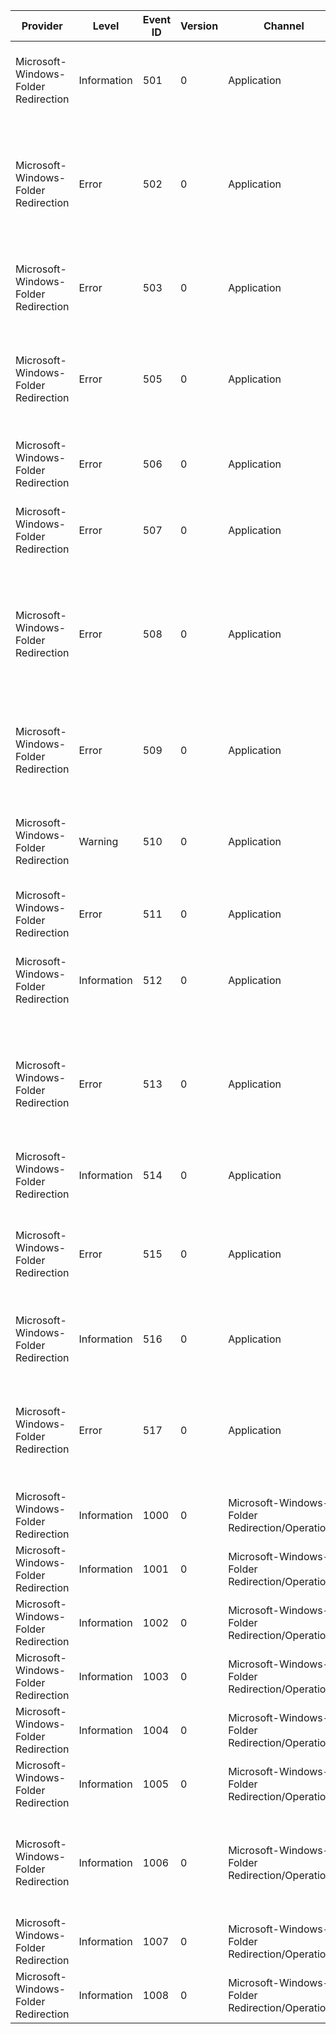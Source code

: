 Provider                              |  Level        |  Event ID  |  Version  |  Channel                                           |  Task  |  Opcode  |  Keyword  |  Message
--------------------------------------|---------------|------------|-----------|----------------------------------------------------|--------|----------|-----------|--------------------------------------------------------------------------------------------------------------------------------------------------------------------------------------------------------------------------------
Microsoft-Windows-Folder Redirection  |  Information  |  501       |  0        |  Application                                       |        |          |           |  Successfully applied policy and redirected folder "{FromFolder}" to "{ToFolder}". Redirection options={Options}.
Microsoft-Windows-Folder Redirection  |  Error        |  502       |  0        |  Application                                       |        |          |           |  Failed to apply policy and redirect folder "{FromFolder}" to "{ToFolder}". Redirection options={Options}. The following error occurred: "{Error}". Error details: "{ErrorDetails}".
Microsoft-Windows-Folder Redirection  |  Error        |  503       |  0        |  Application                                       |        |          |           |  Failed to create KnownFolderManager. Folder redirection can not be performed. Error details: "{ErrorDetails}".
Microsoft-Windows-Folder Redirection  |  Error        |  505       |  0        |  Application                                       |        |          |           |  Failed to get destination path on policy removal for folder "{Folder}". The folder redirection can not be removed. Error details: "{ErrorDetails}".
Microsoft-Windows-Folder Redirection  |  Error        |  506       |  0        |  Application                                       |        |          |           |  Failed to update policy state for folder "{Folder}". Error details: "{ErrorDetails}".
Microsoft-Windows-Folder Redirection  |  Error        |  507       |  0        |  Application                                       |        |          |           |  Failed to delete policy state for folder "{Folder}". Error details: "{ErrorDetails}".
Microsoft-Windows-Folder Redirection  |  Error        |  508       |  0        |  Application                                       |        |          |           |  Failed to resolve path for folder "{Folder}". Folder configuration is invalid or folder is configured to follow parent and the parent folder is not redirected. Folder can not be redirected. Error details: "{ErrorDetails}".
Microsoft-Windows-Folder Redirection  |  Error        |  509       |  0        |  Application                                       |        |          |           |  Failed to expand path for folder "{Folder}" path "{Path}". The folder can not be redirected. Error details: "{ErrorDetails}".
Microsoft-Windows-Folder Redirection  |  Warning      |  510       |  0        |  Application                                       |        |          |           |  Folder redirection policy application has been delayed until the next logon because the group policy logon optimization is in effect.
Microsoft-Windows-Folder Redirection  |  Error        |  511       |  0        |  Application                                       |        |          |           |  Failed to process policy info. Error details: "{ErrorDetails}".
Microsoft-Windows-Folder Redirection  |  Information  |  512       |  0        |  Application                                       |        |          |           |  Successfully removed policy and redirected folder "{FromFolder}" to "{ToFolder}". Removal options={Options}.
Microsoft-Windows-Folder Redirection  |  Error        |  513       |  0        |  Application                                       |        |          |           |  Failed to remove policy and redirect folder "{FromFolder}" to "{ToFolder}". Removal options={Options}. The following error occurred: "{Error}". Error details: "{ErrorDetails}".
Microsoft-Windows-Folder Redirection  |  Information  |  514       |  0        |  Application                                       |        |          |           |  Successfully removed policy for folder "{Folder}". Removal options={Options}.
Microsoft-Windows-Folder Redirection  |  Error        |  515       |  0        |  Application                                       |        |          |           |  Failed to remove policy for folder "{Folder}". Removal options={Options}. The following error occurred: "{Error}". Error details: "{ErrorDetails}".
Microsoft-Windows-Folder Redirection  |  Information  |  516       |  0        |  Application                                       |        |          |           |  Successfully applied policy to keep folder "{Folder}" at the same location. Redirection options={Options}.
Microsoft-Windows-Folder Redirection  |  Error        |  517       |  0        |  Application                                       |        |          |           |  Failed to apply policy to keep folder "{Folder}" at the same location. Redirection options={Options}. The following error occurred: "{Error}". Error details: "{ErrorDetails}".
Microsoft-Windows-Folder Redirection  |  Information  |  1000      |  0        |  Microsoft-Windows-Folder Redirection/Operational  |        |          |           |  Folder Redirection Group Policy extension started.
Microsoft-Windows-Folder Redirection  |  Information  |  1001      |  0        |  Microsoft-Windows-Folder Redirection/Operational  |        |          |           |  Folder Redirection Group Policy extension finished.
Microsoft-Windows-Folder Redirection  |  Information  |  1002      |  0        |  Microsoft-Windows-Folder Redirection/Operational  |        |          |           |  Group Policy flags={GPFlags}.
Microsoft-Windows-Folder Redirection  |  Information  |  1003      |  0        |  Microsoft-Windows-Folder Redirection/Operational  |        |          |           |  Start Processing Group Policy Objects ...
Microsoft-Windows-Folder Redirection  |  Information  |  1004      |  0        |  Microsoft-Windows-Folder Redirection/Operational  |        |          |           |  Processing configuration file "{ConfigurationFile}" ...
Microsoft-Windows-Folder Redirection  |  Information  |  1005      |  0        |  Microsoft-Windows-Folder Redirection/Operational  |        |          |           |  Folder "{Folder}" was previously redirected. Redirection options were = {Options}
Microsoft-Windows-Folder Redirection  |  Information  |  1006      |  0        |  Microsoft-Windows-Folder Redirection/Operational  |        |          |           |  Folder "{Folder}" has to be redirected. Redirection options = {Options}. Parent folder = "{ParentFolder}". Path = "{Path}". Group = {Group}.
Microsoft-Windows-Folder Redirection  |  Information  |  1007      |  0        |  Microsoft-Windows-Folder Redirection/Operational  |        |          |           |  No Folders were previously redirected.
Microsoft-Windows-Folder Redirection  |  Information  |  1008      |  0        |  Microsoft-Windows-Folder Redirection/Operational  |        |          |           |  No Folders have to be redirected.